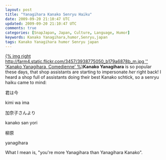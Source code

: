 ```yaml
---           
layout: post
title: "Yanagihara Kanako Senryu Haiku"
date: 2009-09-20 21:10:47 UTC
updated: 2009-09-20 21:10:47 UTC
comments: true
categories: [SnapJapan, Japan, Culture, Language, Humor]
keywords: Kanako Yanagihara,humor,Senryu,japan
tags: Kanako Yanagihara humor Senryu japan
---
```

 


[{% img right http://farm4.static.flickr.com/3457/3938775050_b179a6878b_m.jpg '' 'Kanako Yanagihara, Comedienne' %}](http://www.flickr.com/photos/81796435@N00/3938775050 "View 'Kanako Yanagihara, Comedienne' on Flickr.com")**Kanako Yanagihara** is so popular these days, that shop assistants are starting to impersonate _her_ right back! I heard a shop full of assistants doing their best Kanako schtick, so a senryu haiku came to mind: 




> 




君は今




kimi wa ima




加奈子さんより




kanako san yori




柳原




yanagihara









What I mean is, "you're more Yanagihara than Yanagihara Kanako". 


